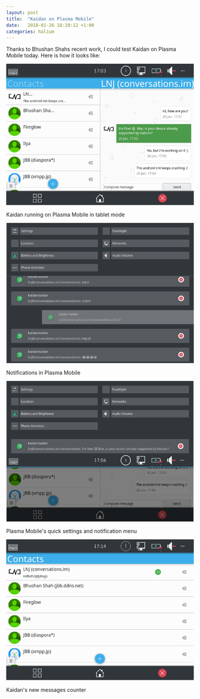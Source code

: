```yaml
---
layout: post
title:  "Kaidan on Plasma Mobile"
date:   2018-01-26 18:20:12 +1:00
categories: halium
---
```


Thanks to Bhushan Shahs recent work, I could test Kaidan on Plasma Mobile today. Here is how it looks like:

![](/img/plasma-mobile-kaidan-chat.png)

Kaidan running on Plasma Mobile in tablet mode

![](/img/plasma-mobile-kaidan-notifications.png)

Notifications in Plasma Mobile

![](/img/plasma-mobile-kaidan-notifications-menu.png)

Plasma Mobile's quick settings and notification menu

![](/img/plasma-mobile-kaidan-new-messages.png)

Kaidan's new messages counter

